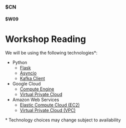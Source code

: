 ### $CN
#### $W09

# Workshop Reading

We will be using the following technologies\*:
- Python
    - [Flask](https://flask.palletsprojects.com/en/2.3.x/)
    - [Asyncio](https://docs.python.org/3/library/asyncio.html)
    - [Kafka Client](https://kafka-python.readthedocs.io/en/master/)
- Google Cloud 
    - [Compute Engine](https://cloud.google.com/compute#section-4)
    - [Virtual Private Cloud](https://cloud.google.com/vpc#section-4)
- Amazon Web Services
    - [Elastic Compute Cloud (EC2)](https://docs.aws.amazon.com/ec2/)
    - [Virtual Private Cloud (VPC)](https://docs.aws.amazon.com/vpc/)


\* Technology choices may change subject to availability